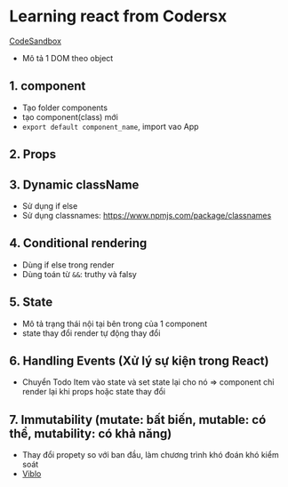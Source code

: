 # Learning react from Codersx
[CodeSandbox](https://codesandbox.io/u/quannh2807)
- Mô tả 1 DOM theo object
## 1. component
- Tạo folder components
- tạo component(class) mới
- `export default component_name`, import vao App
## 2. Props
## 3. Dynamic className
- Sử dụng if else
- Sử dụng classnames: https://www.npmjs.com/package/classnames
## 4. Conditional rendering
- Dùng if else trong render
- Dùng toán từ `&&`: truthy và falsy
## 5. State
- Mô tả trạng thái nội tại bên trong của 1 component
- state thay đổi render tự động thay đổi
## 6. Handling Events (Xử lý sự kiện trong React)
- Chuyển Todo Item vào state và set state lại cho nó => component chỉ render lại khi props hoặc state thay đổi
## 7. Immutability (mutate: bất biến, mutable: có thể, mutability: có khả năng)
- Thay đổi propety so với ban đầu, làm chương trình khó đoán khó kiểm soát
- [Viblo](https://viblo.asia/p/immutability-va-immutablejs-trong-reactjs-m68Z0OrdKkG)

